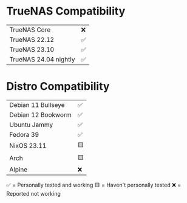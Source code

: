 # TrueNAS Compatibility
|   |   |
|---|---|
|TrueNAS Core|❌|
|TrueNAS 22.12|✅|
|TrueNAS 23.10|✅|
|TrueNAS 24.04 nightly|✅|

# Distro Compatibility
|                    |   |
|--------------------|---|
| Debian 11 Bullseye |✅|
| Debian 12 Bookworm |✅|
| Ubuntu Jammy       |✅|
| Fedora 39          |✅|
| NixOS 23.11        |🟨|
| Arch               |🟨|
| Alpine             |❌|      

✅ = Personally tested and working
🟨 = Haven't personally tested
❌ = Reported not working

